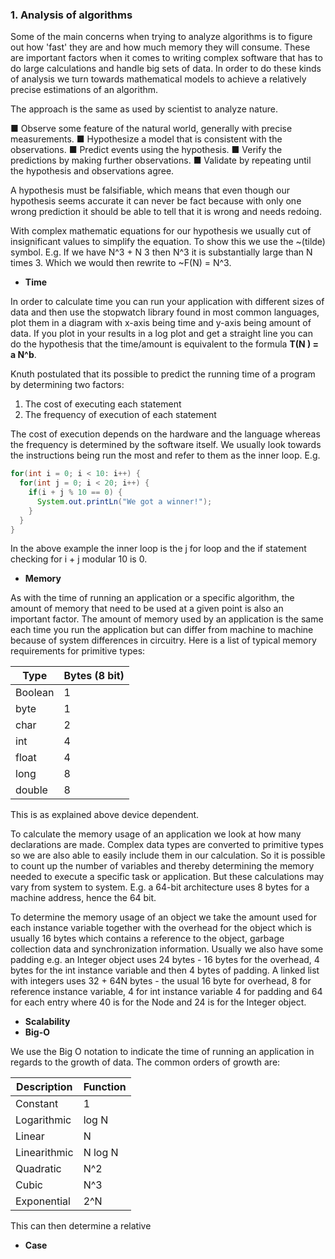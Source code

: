 ### 1. Analysis of algorithms

Some of the main concerns when trying to analyze algorithms is to figure out how 'fast' they are and how much memory they will consume. These are important factors when it comes to writing complex software that has to do large calculations and handle big sets of data. In order to do these kinds of analysis we turn towards mathematical models to achieve a relatively precise estimations of an algorithm.

The approach is the same as used by scientist to analyze nature.

■ Observe some feature of the natural world, generally with precise measurements.
■ Hypothesize a model that is consistent with the observations.
■ Predict events using the hypothesis.
■ Verify the predictions by making further observations.
■ Validate by repeating until the hypothesis and observations agree.

A hypothesis must be falsifiable, which means that even though our hypothesis seems accurate it can never be fact because with only one wrong prediction it should be able to tell that it is wrong and needs redoing. 

With complex mathematic equations for our hypothesis we usually cut of insignificant values to simplify the equation. To show this we use the ~(tilde) symbol. E.g. If we have N^3 + N 3 then N^3 it is substantially large than N times 3. Which we would then rewrite to ~F(N) = N^3.

- **Time**

In order to calculate time you can run your application with different sizes of data and then use the stopwatch library found in most common languages, plot them in a diagram with x-axis being time and y-axis being amount of data. If you plot in your results in a log plot and get a straight line you can do the hypothesis that the time/amount is equivalent to the formula **T(N ) = a N^b**.

Knuth postulated that its possible to predict the running time of a program by determining two factors:

1. The cost of executing each statement
2. The frequency of execution of each statement

The cost of execution depends on the hardware and the language whereas the frequency is determined by the software itself. We usually look towards the instructions being run the most and refer to them as the inner loop. E.g.

``` java
for(int i = 0; i < 10: i++) {
  for(int j = 0; i < 20; i++) {
    if(i + j % 10 == 0) {
      System.out.printLn("We got a winner!");
    }
  }
}
```

In the above example the inner loop is the j for loop and the if statement checking for i + j modular 10 is 0.

- **Memory**

As with the time of running an application or a specific algorithm, the amount of memory that need to be used at a given point is also an important factor. The amount of memory used by an application is the same each time you run the application but can differ from machine to machine because of system differences in circuitry. Here is a list of typical memory requirements for primitive types:

| Type    | Bytes (8 bit) |
| ------- | ------------- |
| Boolean | 1             |
| byte    | 1             |
| char    | 2             |
| int     | 4             |
| float   | 4             |
| long    | 8             |
| double  | 8             |
This is as explained above device dependent.

To calculate the memory usage of an application we look at how many declarations are made. Complex data types are converted to primitive types so we are also able to easily include them in our calculation. So it is possible to count up the number of variables and thereby determining the memory needed to execute a specific task or application. But these calculations may vary from system to system. E.g. a 64-bit architecture uses 8 bytes for a machine address, hence the 64 bit.

To determine the memory usage of an object we take the amount used for each instance variable together with the overhead for the object which is usually 16 bytes which contains a reference to the object, garbage collection data and synchronization information. Usually we also have some padding e.g. an Integer object uses 24 bytes - 16 bytes for the overhead, 4 bytes for the int instance variable and then 4 bytes of padding. A linked list with integers uses 32 + 64N bytes - the usual 16 byte for overhead, 8 for reference instance variable, 4 for int instance variable 4 for padding and 64 for each entry where 40 is for the Node and 24 is for the Integer object.


- **Scalability**
- **Big-O**

We use the Big O notation to indicate the time of running an application in regards to the growth of data. The common orders of growth are:

| Description  | Function |
| ------------ | -------- |
| Constant     | 1        |
| Logarithmic  | log N    |
| Linear       | N        |
| Linearithmic | N log N  |
| Quadratic    | N^2      |
| Cubic        | N^3      |
| Exponential  | 2^N      |
This can then determine a relative 

- **Case**